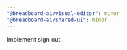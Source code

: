 ```yaml
---
"@breadboard-ai/visual-editor": minor
"@breadboard-ai/shared-ui": minor
---
```


Implement sign out.
